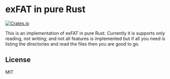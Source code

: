 # exFAT in pure Rust
[![Crates.io](https://img.shields.io/crates/v/exfat)](https://crates.io/crates/exfat)

This is an implementation of exFAT in pure Rust. Currently it is supports only reading, not writing; and not all features is implemented but if all you need is listing the directories and read the files then you are good to go.

## License

MIT
